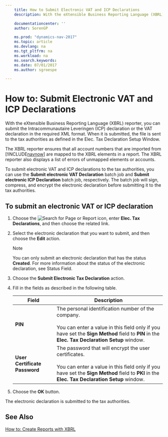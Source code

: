 ```yaml
---
    title: How to Submit Electronic VAT and ICP Declarations
    description: With the eXtensible Business Reporting Language (XBRL) reporter, you can submit the Intracommunautaire Leveringen (ICP) declaration or the VAT declaration in the required XML format. When it is submitted, the file is sent to the tax authorities as defined in the Elec. Tax Declaration Setup Window.

    documentationcenter: ''
    author: SorenGP

    ms.prod: "dynamics-nav-2017"
    ms.topic: article
    ms.devlang: na
    ms.tgt_pltfrm: na
    ms.workload: na
    ms.search.keywords:
    ms.date: 07/01/2017
    ms.author: sgroespe

---
```

# How to: Submit Electronic VAT and ICP Declarations
With the eXtensible Business Reporting Language (XBRL) reporter, you can submit the Intracommunautaire Leveringen (ICP) declaration or the VAT declaration in the required XML format. When it is submitted, the file is sent to the tax authorities as defined in the Elec. Tax Declaration Setup Window.  

The XBRL reporter ensures that all account numbers that are imported from [!INCLUDE[navnow](../../includes/navnow_md.md)] are mapped to the XBRL elements in a report. The XBRL reporter also displays a list of errors of unmapped elements or accounts.  

To submit electronic VAT and ICP declarations to the tax authorities, you can use the **Submit electronic VAT Declaration** batch job and **Submit electronic ICP Declaration** batch job, respectively. The batch job will sign, compress, and encrypt the electronic declaration before submitting it to the tax authorities.  

## To submit an electronic VAT or ICP declaration  

1.  Choose the ![Search for Page or Report](../../media/ui-search/search_small.png "Search for Page or Report icon") icon, enter **Elec. Tax Declarations**, and then choose the related link.  
2.  Select the electronic declaration that you want to submit, and then choose the **Edit** action.  

    > [!NOTE]  
    >  You can only submit an electronic declaration that has the status **Created**. For more information about the status of the electronic declaration, see Status Field.  

3.  Choose the **Submit Electronic Tax Declaration** action.  
4.  Fill in the fields as described in the following table.  

    |Field|Description|  
    |---------------------------------|---------------------------------------|  
    |**PIN**|The personal identification number of the company.<br /><br /> You can enter a value in this field only if you have set the **Sign Method** field to **PIN** in the **Elec. Tax Declaration Setup** window.|  
    |**User Certificate Password**|The password that will encrypt the user certificates.<br /><br /> You can enter a value in this field only if you have set the **Sign Method**  field to **PKI** in the **Elec. Tax Declaration Setup** window.|  

5.  Choose the **OK** button.  

The electronic declaration is submitted to the tax authorities.  

## See Also  
[How to: Create Reports with XBRL](../../bi-create-reports-with-xbrl.md)
